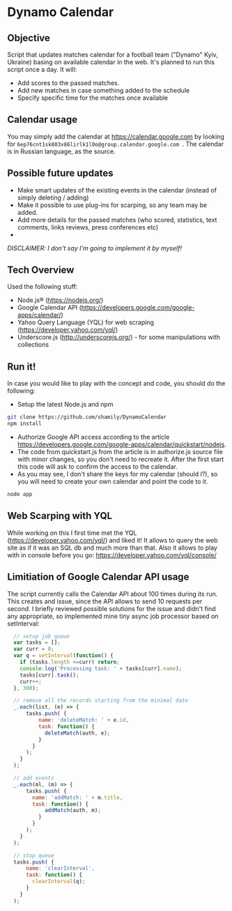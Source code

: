 # Dynamo Calendar

## Objective

Script that updates matches calendar for a football team ("Dynamo" Kyiv, Ukraine) basing on available calendar in the web. It's planned to run this script once a day. It will: 
* Add scores to the passed matches.
* Add new matches in case something added to the schedule
* Specify specific time for the matches once available

## Calendar usage

You may simply add the calendar at https://calendar.google.com by looking for ``6ep76cnt1sk803v86lirlk1l0o@group.calendar.google.com ``. The calendar is in Russian language, as the source.

## Possible future updates

* Make smart updates of the existing events in the calendar (instead of simply deleting / adding)
* Make it possible to use plug-ins for scarping, so any team may be added.
* Add more details for the passed matches (who scored, statistics, text comments, links reviews, press conferences etc)
* 

*DISCLAIMER: I don't say I'm going to implement it by myself!*

## Tech Overview

Used the following stuff:
* Node.js® (https://nodejs.org/)
* Google Calendar API (https://developers.google.com/google-apps/calendar/) 
* Yahoo Query Language (YQL) for web scraping (https://developer.yahoo.com/yql/)
* Underscore.js (http://underscorejs.org/) - for some manipulations with collections

## Run it!

In case you would like to play with the concept and code, you should do the following:

* Setup the latest Node.js and npm

```bash
git clone https://github.com/shamily/DynamoCalendar
npm install
```

* Authorize Google API access according to the article https://developers.google.com/google-apps/calendar/quickstart/nodejs. 
* The code from quickstart.js from the article is in authorize.js source file with minor changes, so you don't need to recreate it. After the first start this code will ask to confirm the access to the calendar.
* As you may see, I don't share the keys for my calendar (should I?), so you will need to create your own calendar and point the code to it.

```bash
node app
```

## Web Scarping with YQL

While working on this I first time met the YQL (https://developer.yahoo.com/yql/) and liked it! It allows to query the web site as if it was an SQL db and much more than that. Also it allows to play with in console before you go: https://developer.yahoo.com/yql/console/

## Limitiation of Google Calendar API usage

The script currently calls the Calendar API about 100 times during its run. This creates and issue, since the API allows to send 10 requests per second. I briefly reviewed possible solutions for the issue and didn't find any appropriate, so implemented mine tiny async job processor based on setInterval:

```javascript
  // setup job queue
  var tasks = [];
  var curr = 0;
  var q = setInterval(function() {
    if (tasks.length <=curr) return;
    console.log('Processing task: ' + tasks[curr].name);
    tasks[curr].task();
    curr++;      
  }, 300);

  // remove all the records starting from the minimal date
  _.each(list, (e) => {
      tasks.push( {
          name: 'deleteMatch: ' + e.id,
          task: function() { 
            deleteMatch(auth, e); 
          }
        }
      );            
    }
  );

  // add events  
  _.each(ml, (m) => {
      tasks.push( {
        name: 'addMatch: ' + m.title,
        task: function() { 
            addMatch(auth, m); 
          }
        }
      );            
    }
  );

  // stop queue
  tasks.push( {
      name: 'clearInterval',
      task: function() {
        clearInterval(q); 
      }
    }
  );  
```
